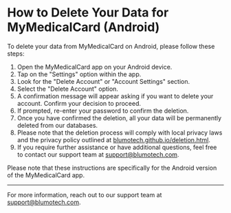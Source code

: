 # How to Delete Your Data for MyMedicalCard (Android)

To delete your data from MyMedicalCard on Android, please follow these steps:

1. Open the MyMedicalCard app on your Android device.
2. Tap on the "Settings" option within the app.
3. Look for the "Delete Account" or "Account Settings" section.
4. Select the "Delete Account" option.
5. A confirmation message will appear asking if you want to delete your account. Confirm your decision to proceed.
6. If prompted, re-enter your password to confirm the deletion.
7. Once you have confirmed the deletion, all your data will be permanently deleted from our databases.
8. Please note that the deletion process will comply with local privacy laws and the privacy policy outlined at [blumotech.github.io/deletion.html](https://blumotech.github.io/deletion.html).
9. If you require further assistance or have additional questions, feel free to contact our support team at [support@blumotech.com](mailto:support@blumotech.com).

Please note that these instructions are specifically for the Android version of the MyMedicalCard app.

---

For more information, reach out to our support team at [support@blumotech.com](mailto:support@blumotech.com).

